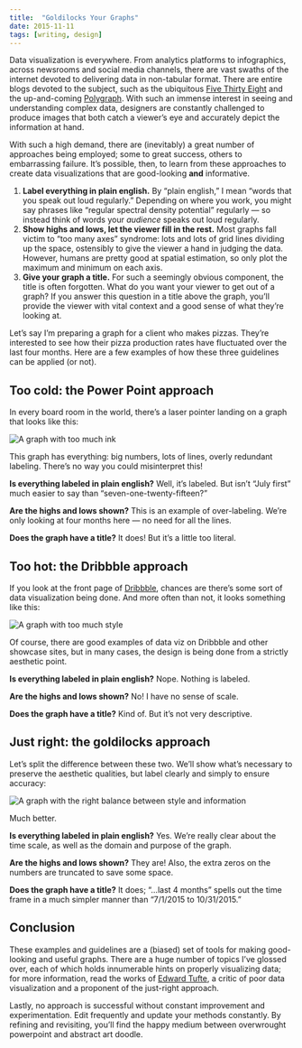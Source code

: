 ```yaml
---
title:  "Goldilocks Your Graphs"
date: 2015-11-11
tags: [writing, design]
---
```


Data visualization is everywhere. From analytics platforms to infographics, across newsrooms and social media channels, there are vast swaths of the internet devoted to delivering data in non-tabular format. There are entire blogs devoted to the subject, such as the ubiquitous [Five Thirty Eight](http://fivethirtyeight.com/) and the up-and-coming [Polygraph](http://poly-graph.co/). With such an immense interest in seeing and understanding complex data, designers are constantly challenged to produce images that both catch a viewer’s eye and accurately depict the information at hand.

With such a high demand, there are (inevitably) a great number of approaches being employed; some to great success, others to embarrassing failure. It’s possible, then, to learn from these approaches to create data visualizations that are good-looking **and** informative.

1. **Label everything in plain english.** By “plain english,” I mean “words that you speak out loud regularly.” Depending on where you work, you might say phrases like “regular spectral density potential” regularly — so instead think of words your *audience* speaks out loud regularly. 
2. **Show highs and lows, let the viewer fill in the rest.** Most graphs fall victim to “too many axes” syndrome: lots and lots of grid lines dividing up the space, ostensibly to give the viewer a hand in judging the data. However, humans are pretty good at spatial estimation, so only plot the maximum and minimum on each axis. 
3. **Give your graph a title.** For such a seemingly obvious component, the title is often forgotten. What do you want your viewer to get out of a graph? If you answer this question in a title above the graph, you’ll provide the viewer with vital context and a good sense of what they’re looking at.

Let’s say I’m preparing a graph for a client who makes pizzas. They’re interested to see how their pizza production rates have fluctuated over the last four months. Here are a few examples of how these three guidelines can be applied (or not).

## Too cold: the Power Point approach

In every board room in the world, there’s a laser pointer landing on a graph that looks like this:

![A graph with too much ink](/images/goldilocks-1.png)

This graph has everything: big numbers, lots of lines, overly redundant labeling. There’s no way you could misinterpret this!

**Is everything labeled in plain english?** Well, it’s labeled. But isn’t “July first” much easier to say than “seven-one-twenty-fifteen?”

**Are the highs and lows shown?** This is an example of over-labeling. We’re only looking at four months here — no need for all the lines.

**Does the graph have a title?** It does! But it’s a little too literal.

## Too hot: the Dribbble approach

If you look at the front page of [Dribbble](http://dribbble.com/), chances are there’s some sort of data visualization being done. And more often than not, it looks something like this:

![A graph with too much style](/images/goldilocks-2.png)

Of course, there are good examples of data viz on Dribbble and other showcase sites, but in many cases, the design is being done from a strictly aesthetic point.

**Is everything labeled in plain english?** Nope. Nothing is labeled.

**Are the highs and lows shown?** No! I have no sense of scale.

**Does the graph have a title?** Kind of. But it’s not very descriptive.

## Just right: the goldilocks approach

Let’s split the difference between these two. We’ll show what’s necessary to preserve the aesthetic qualities, but label clearly and simply to ensure accuracy:

![A graph with the right balance between style and information](/images/goldilocks-3.png)

Much better.

**Is everything labeled in plain english?** Yes. We’re really clear about the time scale, as well as the domain and purpose of the graph.

**Are the highs and lows shown?** They are! Also, the extra zeros on the numbers are truncated to save some space.

**Does the graph have a title?** It does; “…last 4 months” spells out the time frame in a much simpler manner than “7/1/2015 to 10/31/2015.”

## Conclusion

These examples and guidelines are a (biased) set of tools for making good-looking and useful graphs. There are a huge number of topics I’ve glossed over, each of which holds innumerable hints on properly visualizing data; for more information, read the works of [Edward Tufte](http://www.edwardtufte.com/tufte/), a critic of poor data visualization and a proponent of the just-right approach.

Lastly, no approach is successful without constant improvement and experimentation. Edit frequently and update your methods constantly. By refining and revisiting, you’ll find the happy medium between overwrought powerpoint and abstract art doodle. 